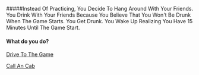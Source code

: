 #####Instead Of Practicing, You Decide To Hang Around With Your Friends. You Drink With Your Friends Because You Believe That You Won't Be Drunk When The Game Starts. You Get Drunk. You Wake Up Realizing You Have 15 Minutes Until The Game Start.


#### What do you do?

[Drive To The Game](drive-to-game.md)

[Call An Cab](call-an-cab.md)

